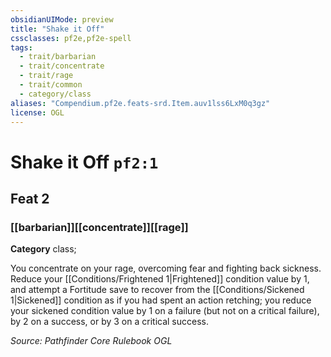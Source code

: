 ```yaml
---
obsidianUIMode: preview
title: "Shake it Off"
cssclasses: pf2e,pf2e-spell
tags:
  - trait/barbarian
  - trait/concentrate
  - trait/rage
  - trait/common
  - category/class
aliases: "Compendium.pf2e.feats-srd.Item.auv1lss6LxM0q3gz"
license: OGL
---
```

# Shake it Off `pf2:1`
## Feat 2
### [[barbarian]][[concentrate]][[rage]]

**Category** class; 




You concentrate on your rage, overcoming fear and fighting back sickness. Reduce your [[Conditions/Frightened 1|Frightened]] condition value by 1, and attempt a Fortitude save to recover from the [[Conditions/Sickened 1|Sickened]] condition as if you had spent an action retching; you reduce your sickened condition value by 1 on a failure (but not on a critical failure), by 2 on a success, or by 3 on a critical success.

*Source: Pathfinder Core Rulebook*
*OGL*